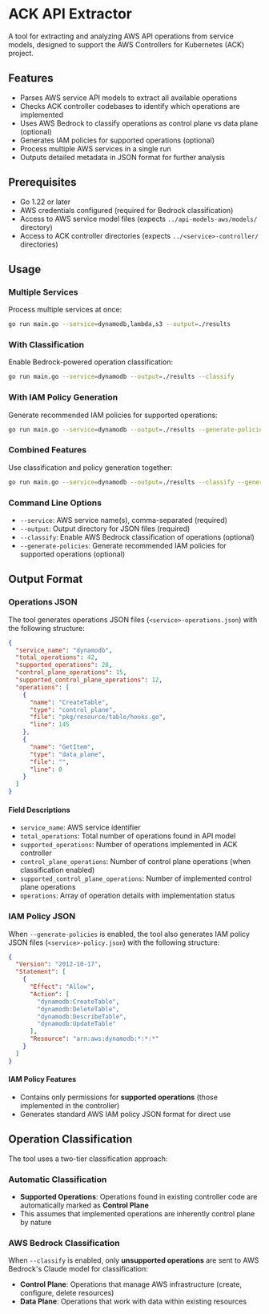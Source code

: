 # ACK API Extractor

A tool for extracting and analyzing AWS API operations from service models, designed to support the AWS Controllers for Kubernetes (ACK) project.

## Features

- Parses AWS service API models to extract all available operations
- Checks ACK controller codebases to identify which operations are implemented
- Uses AWS Bedrock to classify operations as control plane vs data plane (optional)
- Generates IAM policies for supported operations (optional)
- Process multiple AWS services in a single run
- Outputs detailed metadata in JSON format for further analysis

## Prerequisites

- Go 1.22 or later
- AWS credentials configured (required for Bedrock classification)
- Access to AWS service model files (expects `../api-models-aws/models/` directory)
- Access to ACK controller directories (expects `../<service>-controller/` directories)

## Usage

### Multiple Services

Process multiple services at once:

```bash
go run main.go --service=dynamodb,lambda,s3 --output=./results
```

### With Classification

Enable Bedrock-powered operation classification:

```bash
go run main.go --service=dynamodb --output=./results --classify
```

### With IAM Policy Generation

Generate recommended IAM policies for supported operations:

```bash
go run main.go --service=dynamodb --output=./results --generate-policies
```

### Combined Features

Use classification and policy generation together:

```bash
go run main.go --service=dynamodb --output=./results --classify --generate-policies
```

### Command Line Options

- `--service`: AWS service name(s), comma-separated (required)
- `--output`: Output directory for JSON files (required)  
- `--classify`: Enable AWS Bedrock classification of operations (optional)
- `--generate-policies`: Generate recommended IAM policies for supported operations (optional)

## Output Format

### Operations JSON

The tool generates operations JSON files (`<service>-operations.json`) with the following structure:

```json
{
  "service_name": "dynamodb",
  "total_operations": 42,
  "supported_operations": 28,
  "control_plane_operations": 15,
  "supported_control_plane_operations": 12,
  "operations": [
    {
      "name": "CreateTable",
      "type": "control_plane",
      "file": "pkg/resource/table/hooks.go",
      "line": 145
    },
    {
      "name": "GetItem",
      "type": "data_plane",
      "file": "",
      "line": 0
    }
  ]
}
```

#### Field Descriptions

- `service_name`: AWS service identifier
- `total_operations`: Total number of operations found in API model
- `supported_operations`: Number of operations implemented in ACK controller
- `control_plane_operations`: Number of control plane operations (when classification enabled)
- `supported_control_plane_operations`: Number of implemented control plane operations
- `operations`: Array of operation details with implementation status

### IAM Policy JSON

When `--generate-policies` is enabled, the tool also generates IAM policy JSON files (`<service>-policy.json`) with the following structure:

```json
{
  "Version": "2012-10-17",
  "Statement": [
    {
      "Effect": "Allow",
      "Action": [
        "dynamodb:CreateTable",
        "dynamodb:DeleteTable",
        "dynamodb:DescribeTable",
        "dynamodb:UpdateTable"
      ],
      "Resource": "arn:aws:dynamodb:*:*:*"
    }
  ]
}
```

#### IAM Policy Features

- Contains only permissions for **supported operations** (those implemented in the controller)
- Generates standard AWS IAM policy JSON format for direct use

## Operation Classification

The tool uses a two-tier classification approach:

### Automatic Classification
- **Supported Operations**: Operations found in existing controller code are automatically marked as **Control Plane**
- This assumes that implemented operations are inherently control plane by nature

### AWS Bedrock Classification  
When `--classify` is enabled, only **unsupported operations** are sent to AWS Bedrock's Claude model for classification:

- **Control Plane**: Operations that manage AWS infrastructure (create, configure, delete resources)  
- **Data Plane**: Operations that work with data within existing resources

